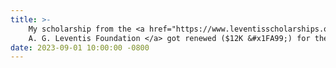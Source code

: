```yaml
---
title: >-
    My scholarship from the <a href="https://www.leventisscholarships.org/" target="_blank"> 
    A. G. Leventis Foundation </a> got renewed ($12K &#x1FA99;) for the 2<sup>nd</sup> consecutive year.
date: 2023-09-01 10:00:00 -0800
---
```

